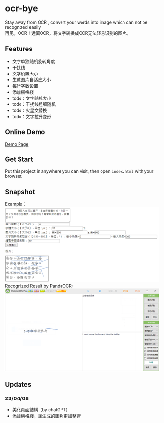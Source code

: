 # ocr-bye
Stay away from OCR , convert your words into image which can not be recognized easily. 
</br>
再见，OCR！远离OCR，将文字转换成OCR无法轻易识别的图片。

## Features
- 文字单独随机旋转角度
- 干扰线
- 文字设置大小
- 生成图片自适应大小
- 每行字数设置
- 添加橫格綫
- todo：文字随机大小
- todo：干扰线粗细随机
- todo：火星文替换
- todo：文字拉升变形

## Online Demo
[Demo Page](https://blog.lebear.top/ocr-bye/)

## Get Start
Put this project in anywhere you can visit, then open `index.html` with your browser.

## Snapshot
Example：
![示例](img/img1.png)
Recognized Result by PandaOCR:
![示例2](img/img2.png)

## Updates
### 23/04/08
- 美化頁面結構（by chatGPT）
- 添加橫格綫，讓生成的圖片更加整齊